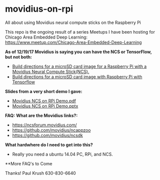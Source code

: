# movidius-on-rpi

All about using Movidius neural compute sticks on the Raspberry Pi

This repo is the ongoing result of a series Meetups I have been hosting for Chicago Area Embedded Deep Learning:
https://www.meetup.com/Chicago-Area-Embedded-Deep-Learning

**As of 12/19/17 Movidius is saying you can have the NCS or TensorFlow, but not both:**
* [Build directions for a microSD card image for a Raspberry Pi with a Movidius Neural Compute Stick(NCS).](build.md)
* [Build directions for a microSD card image with Raspberry Pi with Tensorflow](tensorflow_build.md)

**Slides from a very short demo I gave:**
* [Movidius NCS on RPi Demo.pdf](movidius_ncs_on_rpi_demo.pdf)
* [Movidius NCS on RPi Demo.pptx](movidius_ncs_on_rpi_demo.pptx)

**FAQ:**
**What are the Movidius links?:**
* https://ncsforum.movidius.com/
* https://github.com/movidius/ncappzoo
* https://github.com/movidius/ncsdk

**What hardwhere do I need to get into this?**
* Really you need a ubuntu 14.04 PC, RPi, and NCS.

**More FAQ's to Come


Thanks!
Paul Krush
630-830-6640


